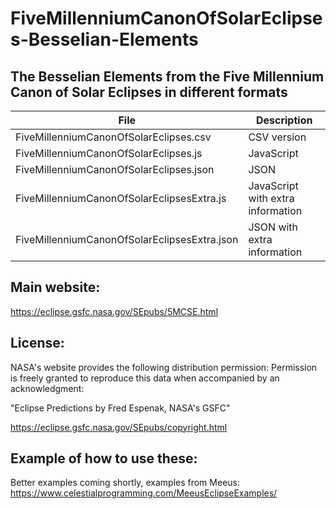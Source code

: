 # FiveMillenniumCanonOfSolarEclipses-Besselian-Elements
## The Besselian Elements from the Five Millennium Canon of Solar Eclipses in different formats

| File | Description |
|------|-------------|
| FiveMillenniumCanonOfSolarEclipses.csv | CSV version |
| FiveMillenniumCanonOfSolarEclipses.js | JavaScript |
| FiveMillenniumCanonOfSolarEclipses.json | JSON |
| FiveMillenniumCanonOfSolarEclipsesExtra.js | JavaScript with extra information |
| FiveMillenniumCanonOfSolarEclipsesExtra.json | JSON with extra information |

## Main website:
https://eclipse.gsfc.nasa.gov/SEpubs/5MCSE.html

## License:
NASA's website provides the following distribution permission:
Permission is freely granted to reproduce this data when accompanied by an acknowledgment:

"Eclipse Predictions by Fred Espenak, NASA's GSFC"

https://eclipse.gsfc.nasa.gov/SEpubs/copyright.html

## Example of how to use these:
Better examples coming shortly, examples from Meeus:
https://www.celestialprogramming.com/MeeusEclipseExamples/
